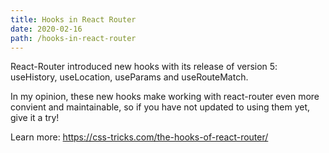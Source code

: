 ```yaml
---
title: Hooks in React Router
date: 2020-02-16
path: /hooks-in-react-router
---
```


React-Router introduced new hooks with its release of version 5: useHistory, useLocation, useParams and useRouteMatch.

In my opinion, these new hooks make working with react-router even more convient and maintainable, so if you have not updated to using them yet, give it a try!

Learn more: https://css-tricks.com/the-hooks-of-react-router/